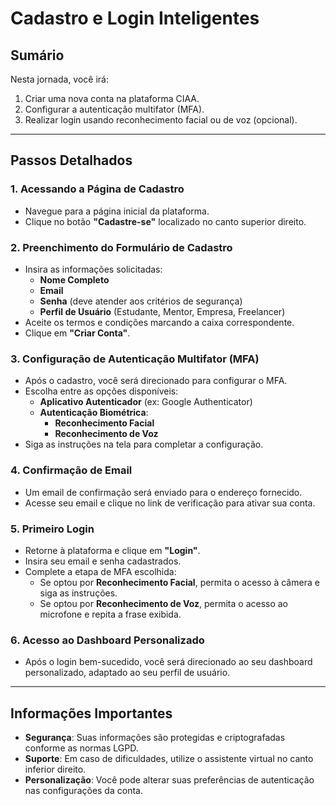 # Cadastro e Login Inteligentes

## Sumário

Nesta jornada, você irá:

1. Criar uma nova conta na plataforma CIAA.
2. Configurar a autenticação multifator (MFA).
3. Realizar login usando reconhecimento facial ou de voz (opcional).

---

## Passos Detalhados

### 1. Acessando a Página de Cadastro

- Navegue para a página inicial da plataforma.
- Clique no botão **"Cadastre-se"** localizado no canto superior direito.

### 2. Preenchimento do Formulário de Cadastro

- Insira as informações solicitadas:
  - **Nome Completo**
  - **Email**
  - **Senha** (deve atender aos critérios de segurança)
  - **Perfil de Usuário** (Estudante, Mentor, Empresa, Freelancer)
- Aceite os termos e condições marcando a caixa correspondente.
- Clique em **"Criar Conta"**.

### 3. Configuração de Autenticação Multifator (MFA)

- Após o cadastro, você será direcionado para configurar o MFA.
- Escolha entre as opções disponíveis:
  - **Aplicativo Autenticador** (ex: Google Authenticator)
  - **Autenticação Biométrica**:
    - **Reconhecimento Facial**
    - **Reconhecimento de Voz**
- Siga as instruções na tela para completar a configuração.

### 4. Confirmação de Email

- Um email de confirmação será enviado para o endereço fornecido.
- Acesse seu email e clique no link de verificação para ativar sua conta.

### 5. Primeiro Login

- Retorne à plataforma e clique em **"Login"**.
- Insira seu email e senha cadastrados.
- Complete a etapa de MFA escolhida:
  - Se optou por **Reconhecimento Facial**, permita o acesso à câmera e siga as instruções.
  - Se optou por **Reconhecimento de Voz**, permita o acesso ao microfone e repita a frase exibida.

### 6. Acesso ao Dashboard Personalizado

- Após o login bem-sucedido, você será direcionado ao seu dashboard personalizado, adaptado ao seu perfil de usuário.

---

## Informações Importantes

- **Segurança**: Suas informações são protegidas e criptografadas conforme as normas LGPD.
- **Suporte**: Em caso de dificuldades, utilize o assistente virtual no canto inferior direito.
- **Personalização**: Você pode alterar suas preferências de autenticação nas configurações da conta.
